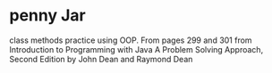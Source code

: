 # penny Jar
class methods practice using OOP. From pages 299 and 301 from Introduction to Programming with Java A Problem Solving Approach, Second Edition by John Dean and Raymond Dean 

